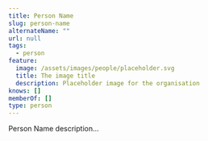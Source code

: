 ```yaml
---
title: Person Name
slug: person-name
alternateName: ""
url: null
tags:
  - person
feature:
  image: /assets/images/people/placeholder.svg
  title: The image title
  description: Placeholder image for the organisation
knows: []
memberOf: []
type: person
---
```


Person Name description...
